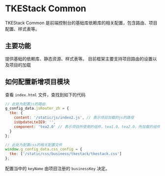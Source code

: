 # TKEStack Common

TKEStack Common 是前端控制台的基础库依赖库的相关配置，包含路由、项目配置、样式表等。

## 主要功能

提供基础的依赖库、静态资源、样式表等。
目前框架主要支持项目路由的设置以及项目的加载

## 如何配置新增项目模块

查看 `index.html` 文件，查找到如下的代码

```javascript
// 此处为配置js的路由
g_config_data.jsRouter_zh = {
  tke: {
    content: '/static/js/index2.js', // 表示项目加载的js的路径
    isUpdateLteIE9: '',
    component: 'tea2.0' // 表示项目所使用的组件，tea1.0、tea2.0，所加载的组件不同
  }
};

// 此处为配置css的相关配置文件
window.g_config_data.css_config = {
  tke: ['/static/css/business/tkestack/tkestack.css']
};
```

配置当中的 `keyName` 由项目注册的 `businessKey` 决定。

